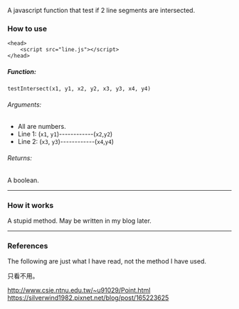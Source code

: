 A javascript function that test if 2 line segments are intersected.

### How to use ###

	<head>
		<script src="line.js"></script>		
	</head>

##### Function: #####

	testIntersect(x1, y1, x2, y2, x3, y3, x4, y4)

###### Arguments:
* All are numbers.
* Line 1: (`x1`, `y1`)------------(`x2`,`y2`)
* Line 2: (`x3`, `y3`)------------(`x4`,`y4`)

###### Returns:
A boolean.

---

### How it works ###

A stupid method. May be written in my blog later.

---

### References ###

The following are just what I have read, not the method I have used.

只看不用。

http://www.csie.ntnu.edu.tw/~u91029/Point.html
https://silverwind1982.pixnet.net/blog/post/165223625